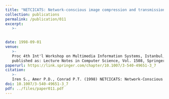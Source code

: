 ```yaml
---
title: "NETCICATS: Network-conscious image compression and transmission system"
collection: publications
permalink: /publication/011
excerpt:
   >-   

   
date: 1998-09-01
venue: 
   >-
   Proc 4th Int'l Workshop on Multimedia Information Systems, Istanbul, Turkey; 
   published as: Lecture Notes in Computer Science, Vol. 1508, Springer Verlag.
paperurl: https://link.springer.com/chapter/10.1007/3-540-49651-3_7
citation:
   >-
   Iren S., Amer P.D., Conrad P.T. (1998) NETCICATS: Network-Conscious Image Compression and Transmission System. In: Advances in Multimedia Information Systems. MIS 1998. Lecture Notes in Computer Science, vol 1508. Springer, Berlin, Heidelberg
doi: 10.1007/3-540-49651-3_7
pdf: ../files/paper011.pdf
---
```


